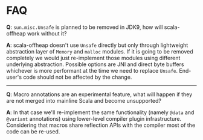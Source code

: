# FAQ

**Q**: `sun.misc.Unsafe` is planned to be removed in JDK9, how will scala-offheap work without it?

**A**: scala-offheap doesn't use `Unsafe` directly but only through lightweight abstraction layer
of `Memory` and `malloc` modules. If it is going to be removed completely we would just re-implement
those modules using different underlying abstraction. Possible options are JNI and direct byte buffers
whichever is more performant at the time we need to replace `Unsafe`. End-user's code should not
be affected by the change.

---

**Q**: Macro annotations are an experimental feature, what will happen if they are not merged into
mainline Scala and become unsupported?

**A**: In that case we'll re-implement the same functionality (namely `@data` and `@variant` annotations)
using lower-level compiler plugin infrastructure. Considering that macros share reflection APIs with
the compiler most of the code can be re-used.
